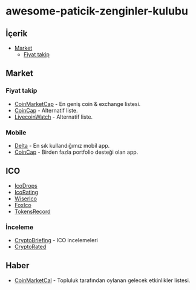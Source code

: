 # awesome-paticik-zenginler-kulubu

## İçerik

- [Market](#market)
	- [Fiyat takip](#fiyat-takip)
  
## Market

### Fiyat takip

- [CoinMarketCap](https://coinmarketcap.com/) - En geniş coin & exchange listesi.
- [CoinCap](http://coincap.io/) - Alternatif liste.
- [LivecoinWatch](https://www.livecoinwatch.com/) - Alternatif liste.

### Mobile

- [Delta](https://getdelta.io/) - En sık kullandığımız mobil app.
- [CoinCap](https://coincap.io/) - Birden fazla portfolio desteği olan app.

## ICO

- [IcoDrops](https://icodrops.com/)
- [IcoRating](https://icorating.com/)
- [WiserIco](https://wiserico.com/)
- [FoxIco](https://foxico.io/)
- [TokensRecord](https://tokensrecord.com/#)

### İnceleme

- [CryptoBriefing](https://cryptobriefing.com/category/ico-reviews/) - ICO incelemeleri
- [CryptoRated](https://cryptorated.com/)

## Haber

- [CoinMarketCal](https://coinmarketcal.com/) - Topluluk tarafından oylanan gelecek etkinlikler listesi.



